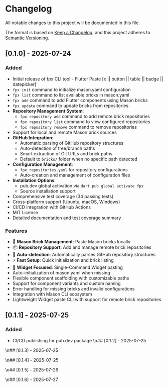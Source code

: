 # Changelog

All notable changes to this project will be documented in this file.

The format is based on [Keep a Changelog](https://keepachangelog.com/en/1.0.0/),
and this project adheres to [Semantic Versioning](https://semver.org/spec/v2.0.0.html).

## [0.1.0] - 2025-07-24

### Added
- Initial release of fpx CLI tool - Flutter Paste [x || button || table || badge || datepicker]
- `fpx init` command to initialize mason.yaml configuration
- `fpx list` command to list available bricks in mason.yaml
- `fpx add` command to add Flutter components using Mason bricks
- `fpx update` command to update bricks from repositories
- **Repository Management System**:
  - `fpx repository add` command to add remote brick repositories
  - `fpx repository list` command to view configured repositories
  - `fpx repository remove` command to remove repositories
- Support for local and remote Mason brick sources
- **GitHub Integration**:
  - Automatic parsing of GitHub repository structures
  - Auto-detection of tree/branch paths
  - Smart extraction of Git URLs and brick paths
  - Default to `bricks/` folder when no specific path detected
- **Configuration Management**:
  - `fpx_repositories.yaml` for repository configurations
  - Auto-creation and management of configuration files
- **Installation Options**:
  - pub.dev global activation via `dart pub global activate fpx`
  - Source installation support
- Comprehensive test coverage (34 passing tests)
- Cross-platform support (Ubuntu, macOS, Windows)
- CI/CD integration with GitHub Actions
- MIT License
- Detailed documentation and test coverage summary

### Features
- 🧱 **Mason Brick Management**: Paste Mason bricks locally
- 📦 **Repository Support**: Add and manage remote brick repositories
- 🔄 **Auto-detection**: Automatically parses GitHub repository structures
- ⚡ **Fast Setup**: Quick initialization and brick listing
- 🎯 **Widget Focused**: Single-Command Widget pasting
- Auto-initialization of mason.yaml when missing
- Flexible component scaffolding with customizable paths
- Support for component variants and custom naming
- Error handling for missing bricks and invalid configurations
- Integration with Mason CLI ecosystem
- Lightweight Widget paste CLI with support for remote brick repositories

## [0.1.1] - 2025-07-25

### Added
- CI/CD publishing for pub.dev package
\n## [0.1.2] - 2025-07-25


\n## [0.1.3] - 2025-07-25


\n## [0.1.4] - 2025-07-25


\n## [0.1.5] - 2025-07-26


\n## [0.1.6] - 2025-07-27

